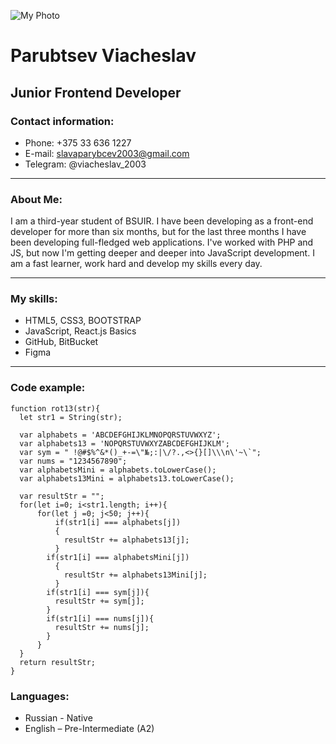 ![My Photo](https://user-images.githubusercontent.com/82938600/188323498-595874f6-f02d-4606-b210-3142222e89cd.jpg)

# __Parubtsev Viacheslav__

## Junior Frontend Developer

### Contact information:

* Phone: +375 33 636 1227
* E-mail: slavaparybcev2003@gmail.com
* Telegram: @viacheslav_2003

---

### About Me:
I am a third-year student of BSUIR. I have been developing as a front-end developer for more than six months, but for the last three months I have been developing full-fledged web applications. I've worked with PHP and JS, but now I'm getting deeper and deeper into JavaScript development. I am a fast learner, work hard and develop my skills every day.

---

### My skills:

*	HTML5, CSS3, BOOTSTRAP
*	JavaScript, React.js Basics
*	GitHub, BitBucket
*	Figma

---

### Code example:

```
function rot13(str){
  let str1 = String(str);
  
  var alphabets = 'ABCDEFGHIJKLMNOPQRSTUVWXYZ'; 
  var alphabets13 = 'NOPQRSTUVWXYZABCDEFGHIJKLM';
  var sym = " !@#$%^&*()_+-=\"№;:|\/?.,<>{}[]\\\n\'~\`";
  var nums = "1234567890";
  var alphabetsMini = alphabets.toLowerCase();
  var alphabets13Mini = alphabets13.toLowerCase(); 
  
  var resultStr = "";
  for(let i=0; i<str1.length; i++){
      for(let j =0; j<50; j++){
          if(str1[i] === alphabets[j])
          {
            resultStr += alphabets13[j];
          }
        if(str1[i] === alphabetsMini[j])
          {
            resultStr += alphabets13Mini[j];
          }
        if(str1[i] === sym[j]){
          resultStr += sym[j];
        }
        if(str1[i] === nums[j]){
          resultStr += nums[j];
        }
      }
  }
  return resultStr;
}
``` 

### Languages:
*	Russian - Native
*	English – Pre-Intermediate (A2)
